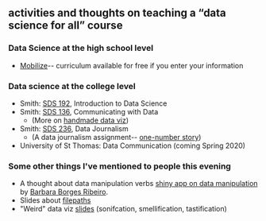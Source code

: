## activities and thoughts on teaching a “data science for all” course

### Data Science at the high school level

- [Mobilize](https://www.introdatascience.org/)-- curriculum available for free if you enter your information

### Data science at the college level

- Smith: [SDS 192](https://beanumber.github.io/sds192/), Introduction to Data Science
- Smith: [SDS 136](http://www.amelia.mn/sds136/), Communicating with Data
    - (More on [handmade data viz](http://www.bit.ly/VizByHand))
- Smith: [SDS 236](http://www.amelia.mn/sds236/index.html), Data Journalism
    - (A data journalism assignment-- [one-number story](http://www.amelia.mn/sds236/OneNumberStory.html))
- University of St Thomas: Data Communication (coming Spring 2020)

### Some other things I've mentioned to people this evening

- A thought about data manipulation verbs [shiny app on data manipulation](https://beta.rstudioconnect.com/content/1867/) by [Barbara Borges Ribeiro](https://github.com/bborgesr). 
- Slides about [filepaths](http://www.amelia.mn/STAT360/slides/17-Filepaths.pdf)
- "Weird" data viz [slides](http://www.amelia.mn/sds136/16_misc.pdf) (sonifcation, smellification, tastification)
